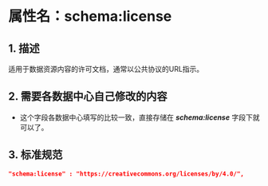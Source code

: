 # 属性名：schema:license

## 1. 描述
适用于数据资源内容的许可文档，通常以公共协议的URL指示。

## 2. 需要各数据中心自己修改的内容

  * 这个字段各数据中心填写的比较一致，直接存储在 ___schema:license___ 字段下就可以了。


## 3. 标准规范
```json
"schema:license" : "https://creativecommons.org/licenses/by/4.0/",
``` 
